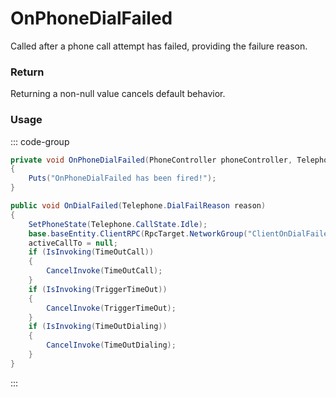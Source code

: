# OnPhoneDialFailed
<Badge type="info" text="Phone"/>[<Badge type="danger" text="Carbon Compatible"/>](https://github.com/CarbonCommunity/Carbon)[<Badge type="warning" text="Oxide Compatible"/>](https://github.com/OxideMod/Oxide.Rust)
Called after a phone call attempt has failed, providing the failure reason.

### Return
Returning a non-null value cancels default behavior.

### Usage
::: code-group
```csharp [Example]
private void OnPhoneDialFailed(PhoneController phoneController, Telephone.DialFailReason reason, PhoneController self1)
{
	Puts("OnPhoneDialFailed has been fired!");
}
```
```csharp [Source — Assembly-CSharp @ PhoneController]
public void OnDialFailed(Telephone.DialFailReason reason)
{
	SetPhoneState(Telephone.CallState.Idle);
	base.baseEntity.ClientRPC(RpcTarget.NetworkGroup("ClientOnDialFailed"), (int)reason);
	activeCallTo = null;
	if (IsInvoking(TimeOutCall))
	{
		CancelInvoke(TimeOutCall);
	}
	if (IsInvoking(TriggerTimeOut))
	{
		CancelInvoke(TriggerTimeOut);
	}
	if (IsInvoking(TimeOutDialing))
	{
		CancelInvoke(TimeOutDialing);
	}
}

```
:::
